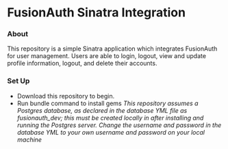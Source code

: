 # FusionAuth Sinatra Integration

### About
This repository is a simple Sinatra application which integrates FusionAuth
for user management. Users are able to login, logout, view and update profile
information, logout, and delete their accounts.

### Set Up
- Download this repository to begin.
- Run bundle command to install gems
*This repository assumes a Postgres database, as declared in the database YML file as
fusionauth_dev; this must be created locally in after installing and running the Postgres
server. Change the username and password in the database YML to your own username and password
on your local machine*
